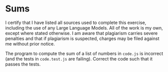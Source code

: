 # Sums

I certify that I have listed all sources used to complete this exercise, including the use
of any Large Language Models. All of the work is my own, except where stated
otherwise. I am aware that plagiarism carries severe penalties and that if plagiarism is
suspected, charges may be filed against me without prior notice.

The program to compute the sum of a list of numbers in `code.js` is incorrect
(and the tests in `code.test.js` are failing). Correct the code such that it
passes the tests.
